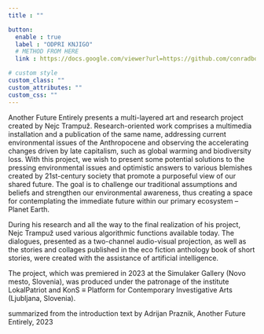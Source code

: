 ```yaml
---
title : ""

button:
  enable : true
  label : "ODPRI KNJIGO"
  # METHOD FROM HERE
  link : https://docs.google.com/viewer?url=https://github.com/conradborchers/borchers-cv/raw/master/borchers-cv.pdf&embedded=true

# custom style
custom_class: "" 
custom_attributes: "" 
custom_css: ""
---
```


Another Future Entirely presents a multi-layered art and research project created by Nejc Trampuž. Research-oriented work comprises a multimedia installation and a publication of the same name, addressing current environmental issues of the Anthropocene and observing the accelerating changes driven by late capitalism, such as global warming and biodiversity loss. With this project, we wish to present some potential solutions to the pressing environmental issues and optimistic answers to various blemishes created by 21st-century society that promote a purposeful view of our shared future. The goal is to challenge our traditional assumptions and beliefs and strengthen our environmental awareness, thus creating a space for contemplating the immediate future within our primary ecosystem – Planet Earth. 

During his research and all the way to the final realization of his project, Nejc Trampuž used various algorithmic functions available today. The dialogues, presented as a two-channel audio-visual projection, as well as the stories and collages published in the eco fiction anthology book of short stories, were created with the assistance of artificial intelligence.


<!-- Small Text -->
The project, which was premiered in 2023 at the Simulaker Gallery (Novo mesto, Slovenia), was produced under the patronage of the institute LokalPatriot and KonS ≡ Platform for Contemporary Investigative Arts (Ljubljana, Slovenia).

summarized from the introduction text by Adrijan Praznik, Another Future Entirely, 2023

